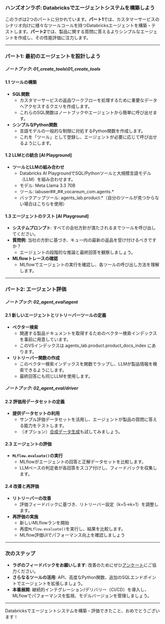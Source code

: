 ### ハンズオンラボ: Databricksでエージェントシステムを構築しよう

このラボは2つのパートに分かれています。**パート1**では、カスタマーサービスのシナリオ向けに様々なツールコールを持つDatabricksエージェントを構築・テストします。**パート2**では、製品に関する質問に答えるよりシンプルなエージェントを作成し、その性能評価に注力します。

---

### パート1: 最初のエージェントを設計しよう
##### ノートブック: 01_create_tools\01_create_tools

#### 1.1 ツールの構築
- **SQL関数**  
  - カスタマーサービスの返品ワークフローを処理するために重要なデータへアクセスするクエリを作成します。  
  - これらのSQL関数はノートブックやエージェントから簡単に呼び出せます。
- **シンプルなPython関数**  
  - 言語モデルの一般的な制限に対処するPython関数を作成します。  
  - これを「ツール」として登録し、エージェントが必要に応じて呼び出せるようにします。

#### 1.2 LLMとの統合 [AI Playground]
- **ツールとLLMの組み合わせ**  
  - Databricks AI PlaygroundでSQL/Pythonツールと大規模言語モデル（LLM）を組み合わせます。  
  - モデル: Meta Llama 3.3 70B
  - ツール: labuser##_##_vocareum_com.agents.*
  - バックアップツール: agents_lab.product.*（自分のツールが見つからない場合はこちらを使用）

#### 1.3 エージェントのテスト [AI Playground]
- **システムプロンプト**: すべての会社方針が満たされるまでツールを呼び出してください。
- **質問例**: 当社の方針に基づき、キュー内の最新の返品を受け付けるべきですか？
  - エージェントの段階的な推論と最終回答を観察しましょう。
- **MLflowトレースの確認**  
  - MLflowでエージェントの実行を確認し、各ツールの呼び出し方法を理解します。  
  
---

### パート2: エージェント評価
##### ノートブック: 02_agent_eval\agent

#### 2.1 新しいエージェントとリトリーバーツールの定義
- **ベクター検索**  
  - 関連する製品ドキュメントを取得するためのベクター検索インデックスを事前に用意しています。  
  - このVSインデックスは agents_lab.product.product_docs_index にあります。
- **リトリーバー関数の作成**  
  - このベクター検索インデックスを関数でラップし、LLMが製品情報を検索できるようにします。  
  - 最終回答にも同じLLMを使用します。

##### ノートブック: 02_agent_eval/driver

#### 2.2 評価用データセットの定義
- **提供データセットの利用**  
  - サンプル評価データセットを活用し、エージェントが製品の質問に答える能力をテストします。  
  - （オプション）[合成データ生成](https://www.databricks.com/blog/streamline-ai-agent-evaluation-with-new-synthetic-data-capabilities)も試してみましょう。

#### 2.3 エージェントの評価
- **`MLflow.evaluate()`の実行** 
  - MLflowがエージェントの回答と正解データセットを比較します。  
  - LLMベースの判定者が各回答をスコア付けし、フィードバックを収集します。

#### 2.4 改善と再評価
- **リトリーバーの改善**  
  - 評価フィードバックに基づき、リトリーバー設定（k=5→k=1）を調整します。  
- **再評価の実施**  
  - 新しいMLflowランを開始
  - 再度`MLflow.evaluate()`を実行し、結果を比較します。  
  - MLflow評価UIでパフォーマンス向上を確認しましょう

---

### 次のステップ
- **ラボのフィードバックをお願いします**: 改善のためにぜひ[アンケート](https://www.surveymonkey.com/r/ZNW8KT7)にご協力ください。 
- **さらなるツールの活用**: API、高度なPython関数、追加のSQLエンドポイントでエージェントを拡張しましょう。  
- **本番展開**: 継続的インテグレーション/デリバリー（CI/CD）を導入し、MLflowでパフォーマンスを監視、モデルバージョンを管理しましょう。

---

Databricksでエージェントシステムを構築・評価できたこと、おめでとうございます！